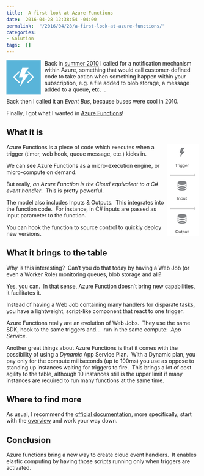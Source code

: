 ```yaml
---
title:  A first look at Azure Functions
date:  2016-04-28 12:38:54 -04:00
permalink:  "/2016/04/28/a-first-look-at-azure-functions/"
categories:
- Solution
tags:  []
---
```

<p><a href="assets/2016/4/a-first-look-at-azure-functions/medium1.png"><img title="Medium[1]" style="background-image:none;float:left;padding-top:0;padding-left:0;margin:0 10px 0 0;display:inline;padding-right:0;border-width:0;" border="0" alt="Medium[1]" src="assets/2016/4/a-first-look-at-azure-functions/medium1_thumb.png" width="90" align="left" height="90"/></a>Back in <a href="https://vincentlauzon.com/2010/08/04/event-bus-in-windows-azure/">summer 2010</a> I called for a notification mechanism within Azure, something that would call customer-defined code to take action when something happen within your subscription, e.g. a file added to blob storage, a message added to a queue, etc.&nbsp; .</p> <p>Back then I called it an <em>Event Bus</em>, because buses were cool in 2010.</p> <p>Finally, I got what I wanted in <a href="https://azure.microsoft.com/en-us/services/functions/" target="_blank">Azure Functions</a>!</p> <h2>What it is</h2> <p><a href="assets/2016/4/a-first-look-at-azure-functions/image2.png"><img title="image" style="border-top:0;border-right:0;background-image:none;border-bottom:0;float:right;padding-top:0;padding-left:0;border-left:0;display:inline;padding-right:0;" border="0" alt="image" src="assets/2016/4/a-first-look-at-azure-functions/image_thumb2.png" width="83" align="right" height="240"/></a>Azure Functions is a piece of code which executes when a trigger (timer, web hook, queue message, etc.) kicks in.</p> <p>We can see Azure Functions as a micro-execution engine, or micro-compute on demand.</p> <p>But really, <em>an Azure Function is the Cloud equivalent to a C# event handler</em>.&nbsp; This is pretty powerful.</p> <p>The model also includes Inputs &amp; Outputs.&nbsp; This integrates into the function code.&nbsp; For instance, in C# inputs are passed as input parameter to the function.</p> <p>You can hook the function to source control to quickly deploy new versions.</p> <h2>What it brings to the table</h2> <p>Why is this interesting?&nbsp; Can’t you do that today by having a Web Job (or even a Worker Role) monitoring queues, blob storage and all?</p> <p>Yes, you can.&nbsp; In that sense, Azure Function doesn’t bring new capabilities, it facilitates it.</p> <p>Instead of having a Web Job containing many handlers for disparate tasks, you have a lightweight, script-like component that react to one trigger.</p> <p>Azure Functions really are an evolution of Web Jobs.&nbsp; They use the same SDK, hook to the same triggers and…&nbsp; run in the same compute:&nbsp; <em>App Service</em>.</p> <p>Another great things about Azure Functions is that it comes with the possibility of using a <em>Dynamic</em> App Service Plan.&nbsp; With a Dynamic plan, you pay only for the compute milliseconds (up to 100ms) you use as oppose to standing up instances waiting for triggers to fire.&nbsp; This brings a lot of cost agility to the table, although 10 instances still is the upper limit if many instances are required to run many functions at the same time.</p> <h2>Where to find more</h2> <p>As usual, I recommend the <a href="https://azure.microsoft.com/en-us/documentation/services/functions/" target="_blank">official documentation</a>, more specifically, start with the <a href="https://azure.microsoft.com/en-us/documentation/articles/functions-overview/" target="_blank">overview</a> and work your way down.</p> <h2>Conclusion</h2>    <p>Azure functions bring a new way to create cloud event handlers.&nbsp; It enables elastic computing by having those scripts running only when triggers are activated.</p>